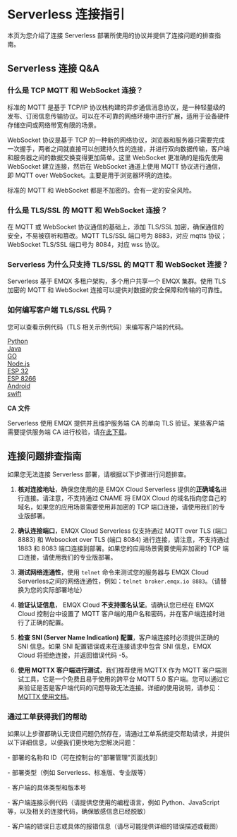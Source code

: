 <!-- markdownlint-disable MD001 -->

# Serverless 连接指引

本页为您介绍了连接 Serverless 部署所使用的协议并提供了连接问题的排查指南。

## Serverless 连接 Q&A

### 什么是 TCP MQTT 和 WebSocket 连接？

标准的 MQTT 是基于 TCP/IP 协议栈构建的异步通信消息协议，是一种轻量级的发布、订阅信息传输协议。可以在不可靠的网络环境中进行扩展，适用于设备硬件存储空间或网络带宽有限的场景。

WebSocket 协议是基于 TCP 的一种新的网络协议，浏览器和服务器只需要完成一次握手，两者之间就直接可以创建持久性的连接，并进行双向数据传输，客户端和服务器之间的数据交换变得更加简单。这里 WebSocket 更准确的是指先使用 WebSocket 建立连接，然后在 WebSocket 通道上使用 MQTT 协议进行通信，即 MQTT over WebSocket。主要是用于浏览器环境的连接。

标准的 MQTT 和 WebSocket 都是不加密的。会有一定的安全风险。

### 什么是 TLS/SSL 的 MQTT 和 WebSocket 连接？

在 MQTT 或 WebSocket 协议通信的基础上，添加 TLS/SSL 加密，确保通信的安全，不易被窃听和篡改。MQTT TLS/SSL 端口号为 8883，对应 mqtts 协议； WebSocket TLS/SSL 端口号为 8084，对应 wss 协议。


### Serverless 为什么只支持 TLS/SSL 的 MQTT 和 WebSocket 连接？

Serverless 基于 EMQX 多租户架构，多个用户共享一个 EMQX 集群。使用 TLS 加密的 MQTT 和 WebSocket 连接可以提供对数据的安全保障和传输的可靠性。


### 如何编写客户端 TLS/SSL 代码？

您可以查看示例代码（TLS 相关示例代码）来编写客户端的代码。

[Python](https://github.com/emqx/MQTT-Client-Examples/tree/master/mqtt-client-Python3)<br>
[Java](https://github.com/emqx/MQTT-Client-Examples/tree/master/mqtt-client-Java)<br>
[GO](https://github.com/emqx/MQTT-Client-Examples/tree/master/mqtt-client-Go)<br>
[Node.js](https://github.com/emqx/MQTT-Client-Examples/tree/master/mqtt-client-Node.js)<br>
[ESP 32](https://github.com/emqx/MQTT-Client-Examples/tree/master/mqtt-client-ESP32)<br>
[ESP 8266](https://github.com/emqx/MQTT-Client-Examples/tree/master/mqtt-client-ESP8266)<br>
[Android](https://github.com/emqx/MQTT-Client-Examples/tree/master/mqtt-client-Android)<br>
[swift](https://github.com/emqx/MQTT-Client-Examples/tree/master/mqtt-client-swift)<br>

**CA 文件**

Serverless 使用 EMQX 提供并且维护服务端 CA 的单向 TLS 验证。某些客户端需要提供服务端 CA 进行校验，请[在此下载](https://assets.emqx.com/data/emqxsl-ca.crt)。


## 连接问题排查指南

如果您无法连接 Serverless 部署，请根据以下步骤进行问题排查。

1. **核对连接地址**，确保您使用的是 EMQX Cloud Serverless 提供的**正确域名**进行连接。请注意，不支持通过 CNAME 将 EMQX Cloud 的域名指向您自己的域名，如果您的应用场景需要使用非加密的 TCP 端口连接，请使用我们的专业版部署。


2. **确认连接端口**，EMQX Cloud Serverless 仅支持通过 MQTT over TLS (端口 8883) 和 Websocket over TLS (端口 8084) 进行连接，请注意，不支持通过 1883 和 8083 端口连接到部署。如果您的应用场景需要使用非加密的 TCP 端口连接，请使用我们的专业版部署。


3. **测试网络连通性**，使用 `telnet` 命令来测试您的服务器与 EMQX Cloud Serverless之间的网络连通性，例如：`telnet broker.emqx.io 8883`。（请替换为您的实际部署地址）


4. **验证认证信息**， EMQX Cloud **不支持匿名认证**。请确认您已经在 EMQX Cloud 控制台中设置了 MQTT 客户端的用户名和密码，并在客户端连接时进行了正确的配置。


5. **检查 SNI (Server Name Indication) 配置**，客户端连接时必须提供正确的 SNI 信息。如果 SNI 配置错误或未在连接请求中包含 SNI 信息，EMQX Cloud 将拒绝连接，并返回错误代码 -5。


6. **使用 MQTTX 客户端进行测试**，我们推荐使用 MQTTX 作为 MQTT 客户端测试工具，它是一个免费且易于使用的跨平台 MQTT 5.0 客户端。您可以通过它来验证是否是客户端代码的问题导致无法连接。详细的使用说明，请参见：[MQTTX 使用文档](../connect_to_deployments/mqttx.md)。

### 通过工单获得我们的帮助
如果以上步骤都确认无误但问题仍然存在，请通过工单系统提交帮助请求，并提供以下详细信息，以便我们更快地为您解决问题：

  \- 部署的名称和 ID（可在控制台的"部署管理"页面找到）

  \- 部署类型（例如 Serverless、标准版、专业版等）

  \- 客户端的具体类型和版本号

  \- 客户端连接示例代码（请提供您使用的编程语言，例如 Python、JavaScript 等，以及相关的连接代码，确保敏感信息已经脱敏）

  \- 客户端的错误日志或具体的报错信息（请尽可能提供详细的错误描述或截图）
